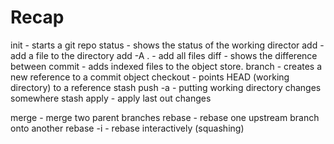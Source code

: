 # Recap

init - starts a git repo
status - shows the status of the working director
add - add a file to the directory
add -A . - add all files
diff   - shows the difference between
commit - adds indexed files to the object store.
branch - creates a new reference to a commit object
checkout - points HEAD (working directory) to a reference
stash push -a  - putting working directory changes somewhere
stash apply    - apply last out changes

merge - merge two parent branches
rebase - rebase one upstream branch onto another
rebase -i  - rebase interactively (squashing)

